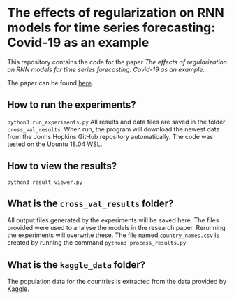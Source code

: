 # The effects of regularization on RNN models for time series forecasting:  Covid-19 as an example 
This repository contains the code for the paper *The effects of regularization on RNN models for time series forecasting:
Covid-19 as an example*.

The paper can be found [here](https://arxiv.org/abs/2105.05932).

## How to run the experiments?
`python3 run_experiments.py`
All results and data files are saved in the folder `cross_val_results`. When run, the program will download the newest
data from the Jonhs Hopkins GitHub repository automatically. The code was tested on the Ubuntu 18.04 WSL.

## How to view the results?
`python3 result_viewer.py` 

## What is the `cross_val_results` folder?
All output files generated by the experiments will be saved here. The files provided were used to analyse the models in
the research paper. Rerunning the experiments will overwrite these. The file named `country_names.csv` is created by running the
command `python3 process_results.py`.

## What is the `kaggle_data` folder?
The population data for the countries is extracted from the data provided by
[Kaggle](https://www.kaggle.com/c/covid19-global-forecasting-week-5/).

